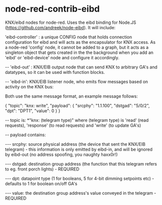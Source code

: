 node-red-contrib-eibd
==========================

KNX/eibd nodes for node-red. Uses the eibd binding for Node.JS (https://github.com/andreek/node-eibd). It will include:

'eibd-controller' : a unique CONFIG node that holds connection configuration for eibd and will acts as the encapsulator for KNX access. As a node-red 'config' node, it cannot be added to a graph, but it acts as a singleton object that gets created in the the background when you add an 'eibd' or 'eibd-device' node and configure it accordingly.

-- 'eibd-out' : KNX/EIB output node that can send KNX to arbitrary GA's and datatypes, so it can be used with function blocks.

-- 'eibd-in': KNX/EIB listener node, who emits flow messages based on activity on the KNX bus:

Both use the same message format, an example message follows:

{ "topic": "knx: write", "payload": { "srcphy": "1.1.100", "dstgad": "5/0/2", "dpt": "DPT1", "value": 0 } }

 -- topic is: *"knx: (telegram type)" where (telegram type) is 'read' (read requests), 'response' (to read requests) and 'write' (to update GA's)

 -- payload contains:

 --- srcphy: source physical address (the device that sent the KNX/EIB telegram) - this information is only emitted by eibd-in, and will be ignored by eibd-out (no address spoofing, you naughty haxx0r!)

 --- dstgad: destination group address (the function that this telegram refers to eg. front porch lights) - REQUIRED

 --- dpt: datapoint type (1 for booleans, 5 for 4-bit dimming setpoints etc) - defaults to 1 for boolean on/off GA's

 --- value: the destination group address's value conveyed in the telegram - REQUIRED
